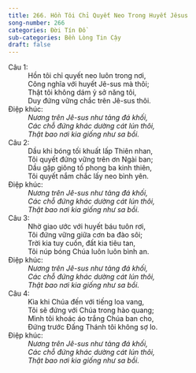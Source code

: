 ```yaml
---
title: 266. Hồn Tôi Chỉ Quyết Neo Trong Huyết Jêsus
song-number: 266
categories: Đời Tín Đồ
sub-categories: Bền Lòng Tin Cậy
draft: false
---
```

<dl><dt>Câu 1:</dt><dd data-verse="1">Hồn tôi chỉ quyết neo luôn trong nơi, <br/>Công nghĩa với huyết Jê-sus mà thôi; <br/>Thật tôi không dám ỷ sở năng tôi, <br/>Duy đứng vững chắc trên Jê-sus thôi. </dd><dt>Điệp khúc:</dt><dd data-chorus="1"><em>Nương trên Jê-sus như tảng đá khối, <br/>Các chỗ đứng khác dường cát lún thôi, <br/>Thật bao nơi kia giống như sa bồi. </em></dd><dt>Câu 2:</dt><dd data-verse="2">Dầu khi bóng tối khuất lấp Thiên nhan, <br/>Tôi quyết đứng vững trên ơn Ngài ban; <br/>Dầu gặp giông tố phong ba kinh thiên, <br/>Tôi quyết nắm chắc lấy neo bình yên. </dd><dt>Điệp khúc:</dt><dd data-chorus="1"><em>Nương trên Jê-sus như tảng đá khối, <br/>Các chỗ đứng khác dường cát lún thôi, <br/>Thật bao nơi kia giống như sa bồi. </em></dd><dt>Câu 3:</dt><dd data-verse="3">Nhờ giao ước với huyết báu tuôn rơi, <br/>Tôi đứng vững giữa cơn ba đào sôi; <br/>Trời kia tuy cuốn, đất kia tiêu tan, <br/>Tôi núp bóng Chúa luôn luôn bình an. </dd><dt>Điệp khúc:</dt><dd data-chorus="1"><em>Nương trên Jê-sus như tảng đá khối, <br/>Các chỗ đứng khác dường cát lún thôi, <br/>Thật bao nơi kia giống như sa bồi. </em></dd><dt>Câu 4:</dt><dd data-verse="4">Kìa khi Chúa đến với tiếng loa vang, <br/>Tôi sẽ đứng với Chúa trong hào quang; <br/>Mình tôi khoác áo trắng Chúa ban cho, <br/>Đứng trước Đấng Thánh tôi không sợ lo. </dd><dt>Điệp khúc:</dt><dd data-chorus="1"><em>Nương trên Jê-sus như tảng đá khối, <br/>Các chỗ đứng khác dường cát lún thôi, <br/>Thật bao nơi kia giống như sa bồi. </em></dd></dl>